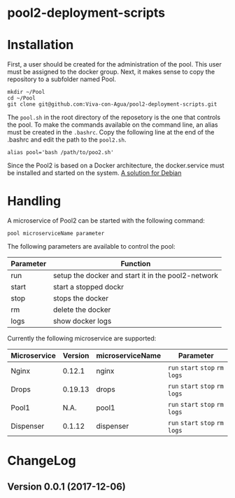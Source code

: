 # pool2-deployment-scripts

Installation
============

First, a user should be created for the administration of the pool. This user must be assigned to the docker group.
Next, it makes sense to copy the repository to a subfolder named Pool.

```
mkdir ~/Pool
cd ~/Pool
git clone git@github.com:Viva-con-Agua/pool2-deployment-scripts.git
```
The `pool.sh` in the root directory of the reposetory is the one that controls the pool.
To make the commands available on the command line, an alias must be created in the `.bashrc`.
Copy the following line at the end of the .bashrc and edit the path to the `pool2.sh`.

```
alias pool='bash /path/to/poo2.sh'
```

Since the Pool2 is based on a Docker architecture, the docker.service must be installed and started on the system. [A solution for Debian](https://docs.docker.com/engine/installation/linux/docker-ce/debian/)

Handling
========

A microservice of Pool2 can be started with the following command:
```
pool microserviceName parameter
```
The following parameters are available to control the pool:

Parameter | Function
--- | ---
run | setup the docker and start it in the pool2-network
start | start a stopped dockr
stop | stops the docker
rm | delete the docker
logs | show docker logs


Currently the following microservice are supported:

Microservice | Version | microserviceName | Parameter
--- | --- | --- | ---
Nginx | 0.12.1 | nginx | `run` `start` `stop` `rm` `logs`
Drops | 0.19.13 | drops | `run` `start` `stop` `rm` `logs`
Pool1 | N.A. 	| pool1 | `run` `start` `stop` `rm` `logs`
Dispenser | 0.1.12 | dispenser | `run` `start` `stop` `rm` `logs`

ChangeLog
=========

## Version 0.0.1 (2017-12-06)

